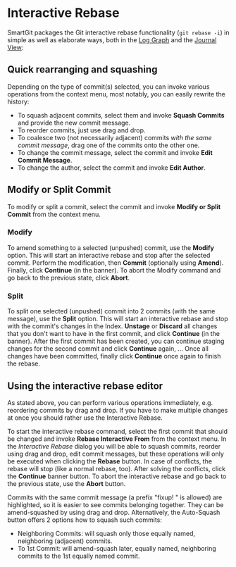 # Interactive Rebase

SmartGit packages the Git interactive rebase functionality (`git rebase -i`) in simple as well as elaborate ways,
both in the [Log Graph](Log.md) and the [Journal View](Journal-View.md):

## Quick rearranging and squashing

Depending on the type of commit(s) selected, you can invoke various
operations from the context menu, most notably, you can easily rewrite
the history:

- To squash adjacent commits, select them and invoke **Squash Commits** and provide the new commit message.
- To reorder commits, just use drag and drop.
- To coalesce two (not necessarily adjacent) commits *with the same commit message*, drag one of the commits onto the other one.
- To change the commit message, select the commit and invoke **Edit Commit Message**.
- To change the author, select the commit and invoke **Edit Author**.

## Modify or Split Commit

To modify or split a commit, select the commit and invoke **Modify or Split Commit** from the context menu.

### Modify

To amend something to a selected (unpushed) commit, use the **Modify** option.
This will start an interactive rebase and stop after the selected commit.
Perform the modification, then **Commit** (optionally using **Amend**).
Finally, click **Continue** (in the banner).
To abort the Modify command and go back to the previous state, click **Abort**.

### Split

To split one selected (unpushed) commit into 2 commits (with the same message), use the **Split** option.
This will start an interactive rebase and stop with the commit's changes in the Index.
**Unstage** or **Discard** all changes that you don't want to have in the first commit, and click **Continue** (in the banner).
After the first commit has been created, you can continue staging changes for the second commit and click **Continue** again, ...
Once all changes have been committed, finally click **Continue** once again to finish the rebase.

## Using the interactive rebase editor

As stated above, you can perform various operations immediately, e.g. reordering commits by drag and drop.
If you have to make multiple changes at once you should rather use the Interactive Rebase.

To start the interactive rebase command, select the first commit that should be changed and invoke **Rebase Interactive From** from the context menu.
In the *Interactive Rebase* dialog you will
be able to squash commits, reorder using drag and drop, edit commit messages,
but these operations will only be executed when clicking the **Rebase** button. In case of
conflicts, the rebase will stop (like a normal rebase, too). After
solving the conflicts, click the **Continue** banner button.
To abort the interactive rebase and go back to the previous state,
use the **Abort** button.

Commits with the same commit message (a prefix "fixup! " is allowed) are
highlighted, so it is easier to see commits belonging together. They can
be amend-squashed by using drag and drop. Alternatively, the Auto-Squash
button offers 2 options how to squash such commits:

-   Neighboring Commits: will squash only those equally named,
    neighboring (adjacent) commits.
-   To 1st Commit: will amend-squash later, equally named, neighboring
    commits to the 1st equally named commit.
